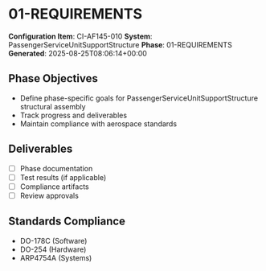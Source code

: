 # 01-REQUIREMENTS

**Configuration Item**: CI-AF145-010
**System**: PassengerServiceUnitSupportStructure
**Phase**: 01-REQUIREMENTS
**Generated**: 2025-08-25T08:06:14+00:00

## Phase Objectives
- Define phase-specific goals for PassengerServiceUnitSupportStructure structural assembly
- Track progress and deliverables
- Maintain compliance with aerospace standards

## Deliverables
- [ ] Phase documentation
- [ ] Test results (if applicable)
- [ ] Compliance artifacts
- [ ] Review approvals

## Standards Compliance
- DO-178C (Software)
- DO-254 (Hardware)
- ARP4754A (Systems)

